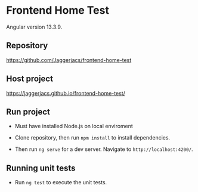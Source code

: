 # Frontend Home Test

Angular version 13.3.9.

## Repository
https://github.com/Jaggerjacs/frontend-home-test

## Host project
https://jaggerjacs.github.io/frontend-home-test/

## Run project
* Must have installed Node.js on local enviroment

* Clone repository, then run `npm install` to install dependencies.

* Then run `ng serve` for a dev server. Navigate to `http://localhost:4200/`.

## Running unit tests

* Run `ng test` to execute the unit tests.

